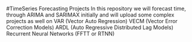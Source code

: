 #TimeSeries Forecasting Projects
In this repository we will forecast time, through ARIMA and SARIMAX initially and will upload some complex projects as well on VAR (Vector Auto Regression) VECM (Vector Error Correction Models) ARDL (Auto Regressive Distributed Lag Models) Recurrent Neural Networks (FFTT or RTNN)
